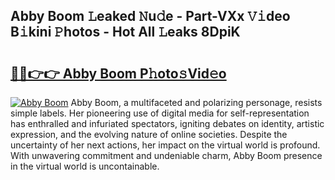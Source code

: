 ## Abby Boom 𝙻eaked 𝙽u𝚍e - Part-VXx 𝚅𝚒deo B𝚒kini 𝙿hotos - Hot All 𝙻eaks 8DpiK

# <h2><a href="http://ld0ikf.urlbe.top/?page=Abby+Boom">🔗🔗👉👉 Abby Boom P𝚑oto𝚜Vid𝚎o</a></h2>

[![Abby Boom](https://i.imgur.com/eBuTRDB.gif)](http://ld0ikf.urlbe.top/?page=Abby+Boom)
Abby Boom, a multifaceted and polarizing personage, resists simple labels. Her pioneering use of digital media for self-representation has enthralled and infuriated spectators, igniting debates on identity, artistic expression, and the evolving nature of online societies. Despite the uncertainty of her next actions, her impact on the virtual world is profound. With unwavering commitment and undeniable charm, Abby Boom presence in the virtual world is uncontainable.
